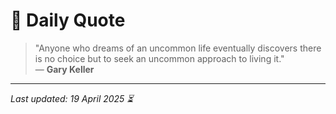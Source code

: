 # 📜 Daily Quote

> "Anyone who dreams of an uncommon life eventually discovers there is no choice but to seek an uncommon approach to living it."  
> — **Gary Keller**

---

_Last updated: 19 April 2025 ⏳_

